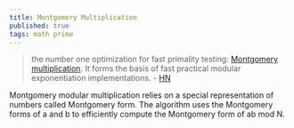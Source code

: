 ```yaml
---
title: Montgomery Multiplication
published: true
tags: math prime
---
```

> the number one optimization for fast primality testing: [Montgomery multiplication](https://en.m.wikipedia.org/wiki/Montgomery_modular_multiplication). It forms the basis of fast practical modular exponentiation implementations. - [HN](https://news.ycombinator.com/item?id=40252687)

Montgomery modular multiplication relies on a special representation of numbers called Montgomery form. The algorithm uses the Montgomery forms of a and b to efficiently compute the Montgomery form of ab mod N.